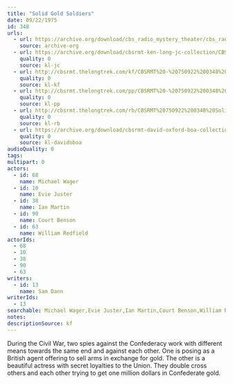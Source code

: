 ```yaml
---
title: "Solid Gold Soldiers"
date: 09/22/1975
id: 348
urls: 
  - url: https://archive.org/download/cbs_radio_mystery_theater/cbs_radio_mystery_theater-0301-0350.zip/cbs_radio_mystery_theater-0301-0350%2Fcbsrmt_0348_solid_gold_soldiers.mp3
    source: archive-org
  - url: https://archive.org/download/cbsrmt-ken-long-jc-collection/CBSRMT - 750922 0348 Solid Gold Soldiers vbr oz_jc.mp3
    quality: 0
    source: kl-jc
  - url: http://cbsrmt.thelongtrek.com/kf/CBSRMT%20-%20750922%200348%20Solid%20Gold%20Soldiers_kf.mp3
    quality: 0
    source: kl-kf
  - url: http://cbsrmt.thelongtrek.com/pp/CBSRMT%20-%20750922%200348%20Solid%20Gold%20Soldiers_pp.mp3
    quality: 0
    source: kl-pp
  - url: http://cbsrmt.thelongtrek.com/rb/CBSRMT%20750922%200348%20Solid%20Gold%20Soldiers_wuwm%20recorded%207_4_76.mp3
    quality: 0
    source: kl-rb
  - url: https://archive.org/download/cbsrmt-david-oxford-boa-collection/CBSRMT-750922-0348-Solid-Gold-Soldiers-(128-44)_WBBM-JE-+-4m-Ford-attempted-assassination-{BoA}.mp3
    quality: 0
    source: kl-davidoboa
audioQuality: 0
tags: 
multipart: 0
actors:  
  - id: 68
    name: Michael Wager  
  - id: 10
    name: Evie Juster  
  - id: 38
    name: Ian Martin  
  - id: 90
    name: Court Benson  
  - id: 63
    name: William Redfield
actorIds:  
  - 68  
  - 10  
  - 38  
  - 90  
  - 63
writers:  
  - id: 13
    name: Sam Dann
writerIds:  
  - 13
searchable: Michael Wager,Evie Juster,Ian Martin,Court Benson,William Redfield Sam Dann
notes: 
descriptionSource: kf
---
```

During the Civil War, two spies against the Confederacy work with different means towards the same end and against each other. One is posing as a British agent offering to sell arms in exchange for gold. The other is a beautiful actress with secret loyalties to the Union. They double cross others and each other trying to get one million dollars in Confederate gold.